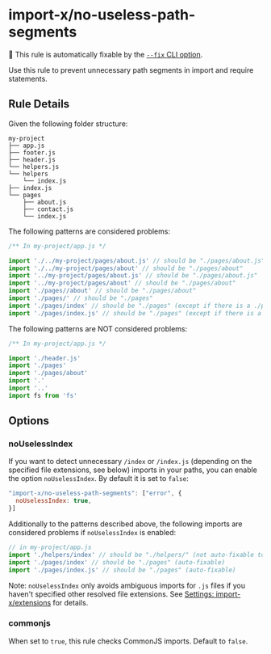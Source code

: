# import-x/no-useless-path-segments

🔧 This rule is automatically fixable by the [`--fix` CLI option](https://eslint.org/docs/latest/user-guide/command-line-interface#--fix).

<!-- end auto-generated rule header -->

Use this rule to prevent unnecessary path segments in import and require statements.

## Rule Details

Given the following folder structure:

```pt
my-project
├── app.js
├── footer.js
├── header.js
└── helpers.js
└── helpers
    └── index.js
├── index.js
└── pages
    ├── about.js
    ├── contact.js
    └── index.js
```

The following patterns are considered problems:

```js
/** In my-project/app.js */

import './../my-project/pages/about.js' // should be "./pages/about.js"
import './../my-project/pages/about' // should be "./pages/about"
import '../my-project/pages/about.js' // should be "./pages/about.js"
import '../my-project/pages/about' // should be "./pages/about"
import './pages//about' // should be "./pages/about"
import './pages/' // should be "./pages"
import './pages/index' // should be "./pages" (except if there is a ./pages.js file)
import './pages/index.js' // should be "./pages" (except if there is a ./pages.js file)
```

The following patterns are NOT considered problems:

```js
/** In my-project/app.js */

import './header.js'
import './pages'
import './pages/about'
import '.'
import '..'
import fs from 'fs'
```

## Options

### noUselessIndex

If you want to detect unnecessary `/index` or `/index.js` (depending on the specified file extensions, see below) imports in your paths, you can enable the option `noUselessIndex`. By default it is set to `false`:

```js
"import-x/no-useless-path-segments": ["error", {
  noUselessIndex: true,
}]
```

Additionally to the patterns described above, the following imports are considered problems if `noUselessIndex` is enabled:

```js
// in my-project/app.js
import './helpers/index' // should be "./helpers/" (not auto-fixable to `./helpers` because this would lead to an ambiguous import of `./helpers.js` and `./helpers/index.js`)
import './pages/index' // should be "./pages" (auto-fixable)
import './pages/index.js' // should be "./pages" (auto-fixable)
```

Note: `noUselessIndex` only avoids ambiguous imports for `.js` files if you haven't specified other resolved file extensions. See [Settings: import-x/extensions](https://github.com/import-js/eslint-plugin-import#importextensions) for details.

### commonjs

When set to `true`, this rule checks CommonJS imports. Default to `false`.
